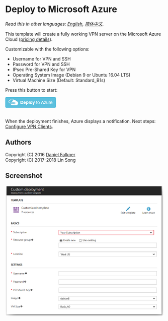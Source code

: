 # Deploy to Microsoft Azure

*Read this in other languages: [English](README.md), [简体中文](README-zh.md).*

This template will create a fully working VPN server on the Microsoft Azure Cloud (<a href="https://azure.microsoft.com/en-us/pricing/details/virtual-machines/" target="_blank">pricing details</a>).

Customizable with the following options:

 - Username for VPN and SSH
 - Password for VPN and SSH
 - IPsec Pre-Shared Key for VPN
 - Operating System Image (Debian 9 or Ubuntu 16.04 LTS)
 - Virtual Machine Size (Default: Standard_B1s)

Press this button to start:

<a href="https://portal.azure.com/#create/Microsoft.Template/uri/https%3A%2F%2Fraw.githubusercontent.com%2Fhwdsl2%2Fsetup-ipsec-vpn%2Fmaster%2Fazure%2Fazuredeploy.json" target="_blank">
    <img src="../docs/images/azure-deploy-button.png" alt="Deploy to Azure" />
</a><br><br>

When the deployment finishes, Azure displays a notification. Next steps: [Configure VPN Clients](../docs/clients.md).

## Authors

Copyright (C) 2016 [Daniel Falkner](https://github.com/derdanu)   
Copyright (C) 2017-2018 Lin Song

## Screenshot

![Azure Custom Deployment](custom_deployment_screenshot.png)
